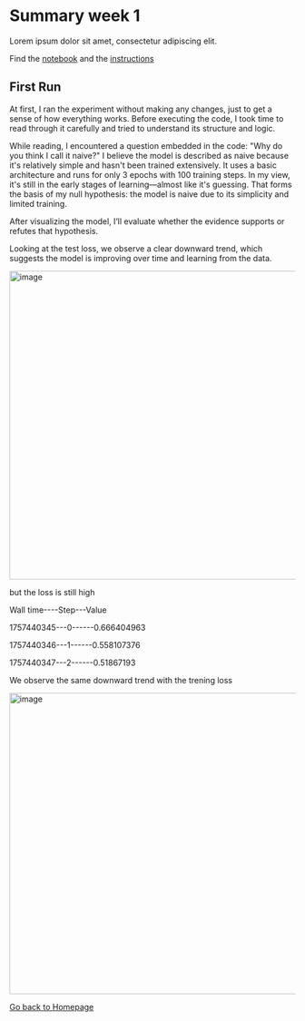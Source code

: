 # Summary week 1
Lorem ipsum dolor sit amet, consectetur adipiscing elit.

Find the [notebook](./notebook.ipynb) and the [instructions](./instructions.md)

## First Run

At first, I ran the experiment without making any changes, just to get a sense of how everything works. Before executing the code, I took time to read through it carefully and tried to understand its structure and logic.

While reading, I encountered a question embedded in the code: "Why do you think I call it naive?" I believe the model is described as naive because it's relatively simple and hasn't been trained extensively. It uses a basic architecture and runs for only 3 epochs with 100 training steps. In my view, it's still in the early stages of learning—almost like it's guessing. That forms the basis of my null hypothesis: the model is naive due to its simplicity and limited training.

After visualizing the model, I’ll evaluate whether the evidence supports or refutes that hypothesis.

Looking at the test loss, we observe a clear downward trend, which suggests the model is improving over time and learning from the data.

<img width="1726" height="544" alt="image" src="https://github.com/user-attachments/assets/95c04cf8-9f11-4c9c-b422-edb7112f462d" />

but the loss is still high

Wall time----Step---Value

1757440345---0------0.666404963

1757440346---1------0.558107376

1757440347---2------0.51867193

We observe the same downward trend with the trening loss

<img width="1725" height="531" alt="image" src="https://github.com/user-attachments/assets/6dcb7c1b-6b65-40c1-bed3-121b09ec9fe3" />





[Go back to Homepage](../README.md)
